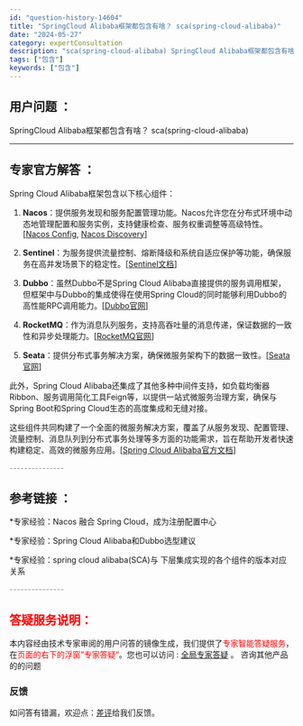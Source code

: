 ```yaml
---
id: "question-history-14604"
title: "SpringCloud Alibaba框架都包含有啥？ sca(spring-cloud-alibaba)"
date: "2024-05-27"
category: expertConsultation
description: "sca(spring-cloud-alibaba) SpringCloud Alibaba框架都包含有啥？"
tags: ["包含"]
keywords: ["包含"]
---
```


## 用户问题 ： 
 SpringCloud Alibaba框架都包含有啥？ sca(spring-cloud-alibaba) 

---------------
## 专家官方解答 ：

Spring Cloud Alibaba框架包含以下核心组件：

1. **Nacos**：提供服务发现和服务配置管理功能。Nacos允许您在分布式环境中动态地管理配置和服务实例，支持健康检查、服务权重调整等高级特性。[[Nacos Config](https://github.com/spring-cloud-incubator/spring-cloud-alibaba/wiki/Nacos-config), [Nacos Discovery](https://github.com/spring-cloud-incubator/spring-cloud-alibaba/wiki/Nacos-discovery)]

2. **Sentinel**：为服务提供流量控制、熔断降级和系统自适应保护等功能，确保服务在高并发场景下的稳定性。[[Sentinel文档](https://sentinelguard.io/)]

3. **Dubbo**：虽然Dubbo不是Spring Cloud Alibaba直接提供的服务调用框架，但框架中与Dubbo的集成使得在使用Spring Cloud的同时能够利用Dubbo的高性能RPC调用能力。[[Dubbo官网](https://dubbo.apache.org/en-us/)]

4. **RocketMQ**：作为消息队列服务，支持高吞吐量的消息传递，保证数据的一致性和异步处理能力。[[RocketMQ官网](https://rocketmq.apache.org/)]

5. **Seata**：提供分布式事务解决方案，确保微服务架构下的数据一致性。[[Seata官网](https://seata.io/zh-cn/)]

此外，Spring Cloud Alibaba还集成了其他多种中间件支持，如负载均衡器Ribbon、服务调用简化工具Feign等，以提供一站式微服务治理方案，确保与Spring Boot和Spring Cloud生态的高度集成和无缝对接。

这些组件共同构建了一个全面的微服务解决方案，覆盖了从服务发现、配置管理、流量控制、消息队列到分布式事务处理等多方面的功能需求，旨在帮助开发者快速构建稳定、高效的微服务应用。[[Spring Cloud Alibaba官方文档](https://github.com/alibaba/spring-cloud-alibaba)]


<font color="#949494">---------------</font> 


## 参考链接 ：

*专家经验：Nacos 融合 Spring Cloud，成为注册配置中心 
 
 *专家经验：Spring Cloud Alibaba和Dubbo选型建议 
 
 *专家经验：spring cloud alibaba(SCA)与 下层集成实现的各个组件的版本对应关系 


 <font color="#949494">---------------</font> 
 


## <font color="#FF0000">答疑服务说明：</font> 

本内容经由技术专家审阅的用户问答的镜像生成，我们提供了<font color="#FF0000">专家智能答疑服务</font>，在<font color="#FF0000">页面的右下的浮窗”专家答疑“</font>。您也可以访问 : [全局专家答疑](https://opensource.alibaba.com/chatBot) 。 咨询其他产品的的问题

### 反馈
如问答有错漏，欢迎点：[差评](https://ai.nacos.io/user/feedbackByEnhancerGradePOJOID?enhancerGradePOJOId=14611)给我们反馈。
